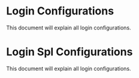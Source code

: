 <!-- TITLE: Login Configuration -->
<!-- SUBTITLE: A quick summary of Login Configuration -->

# Login Configurations
This document will explain all login configurations.




# Login Spl Configurations

This document will explain all login configurations.













